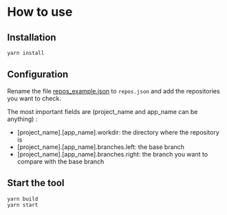 # How to use

## Installation

```bash
yarn install
```

## Configuration

Rename the file [repos_example.json](src/data/repos_example.json) to `repos.json` and add the repositories you want to check.

The most important fields are (project_name and app_name can be anything) :
- [project_name].[app_name].workdir: the directory where the repository is
- [project_name].[app_name].branches.left: the base branch
- [project_name].[app_name].branches.right: the branch you want to compare with the base branch

## Start the tool

```bash
yarn build
yarn start
```

